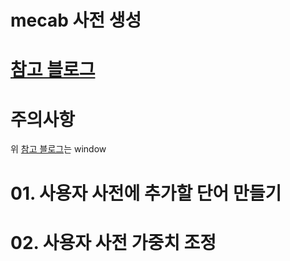 
# mecab 사전 생성

# [참고 블로그](https://somjang.tistory.com/entry/Google-Colab%EC%97%90%EC%84%9C-mecab-ko-dic-%EC%82%AC%EC%9A%A9%EC%9E%90-%EC%82%AC%EC%A0%84-%EC%B6%94%EA%B0%80%ED%95%98%EA%B8%B0)

# 주의사항

위 [참고 블로그](https://somjang.tistory.com/entry/Google-Colab%EC%97%90%EC%84%9C-mecab-ko-dic-%EC%82%AC%EC%9A%A9%EC%9E%90-%EC%82%AC%EC%A0%84-%EC%B6%94%EA%B0%80%ED%95%98%EA%B8%B0)는 window

# 01. 사용자 사전에 추가할 단어 만들기

# 02. 사용자 사전 가중치 조정